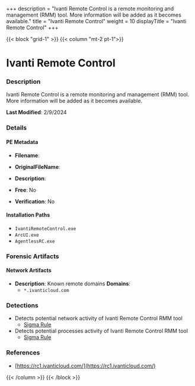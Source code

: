 +++
description = "Ivanti Remote Control is a remote monitoring and management (RMM) tool. More information will be added as it becomes available."
title = "Ivanti Remote Control"
weight = 10
displayTitle = "Ivanti Remote Control"
+++


{{< block "grid-1" >}}
{{< column "mt-2 pt-1">}}

# Ivanti Remote Control


### Description

Ivanti Remote Control is a remote monitoring and management (RMM) tool. More information will be added as it becomes available.



**Last Modified**: 2/9/2024

### Details


#### PE Metadata
- **Filename**: 
- **OriginalFileName**: 
- **Description**: 


- **Free**: No

- **Verification**: No




#### Installation Paths
- `IvantiRemoteControl.exe`
- `ArcUI.exe`
- `AgentlessRC.exe`

### Forensic Artifacts




#### Network Artifacts
- **Description**: Known remote domains  **Domains**:
    - `*.ivanticloud.com`


### Detections
- Detects potential network activity of Ivanti Remote Control RMM tool
  - [Sigma Rule](https://github.com/magicsword-io/LOLRMM/blob/main/detections/sigma/ivanti_remote_control_network_sigma.yml)
- Detects potential processes activity of Ivanti Remote Control RMM tool
  - [Sigma Rule](https://github.com/magicsword-io/LOLRMM/blob/main/detections/sigma/ivanti_remote_control_processes_sigma.yml)

### References
- [https://rc1.ivanticloud.com/](https://rc1.ivanticloud.com/)



{{< /column >}}
{{< /block >}}
